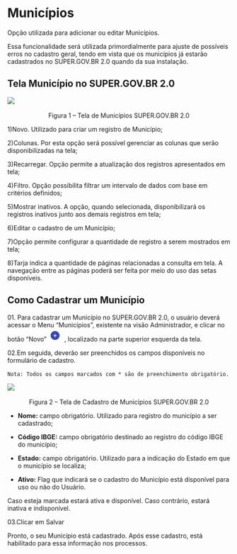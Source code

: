 # Municípios


Opção utilizada para adicionar ou editar Municípios. 

Essa funcionalidade será utilizada primordialmente para ajuste de possíveis erros no cadastro geral, tendo em vista que os municípios já estarão cadastrados no SUPER.GOV.BR 2.0 quando da sua instalação. 


## Tela Município no SUPER.GOV.BR 2.0


<img src="../../_static/images/Municípios - Tela Principal.png"/>
<p style="text-align: center;">Figura 1 – Tela de Municípios SUPER.GOV.BR 2.0</p>


1)Novo. Utilizado para criar um registro de Município; 

2)Colunas. Por esta opção será possível gerenciar as colunas que serão disponibilizadas na tela; 

3)Recarregar. Opção permite a atualização dos registros apresentados em tela;

4)Filtro. Opção possibilita filtrar um intervalo de dados com base em critérios definidos; 

5)Mostrar inativos. A opção, quando selecionada, disponibilizará os registros inativos junto aos demais registros em tela;

6)Editar o cadastro de um Município; 

7)Opção permite configurar a quantidade de registro a serem mostrados em tela;

8)Tarja indica a quantidade de páginas relacionadas a consulta em tela. A navegação entre as páginas poderá ser feita por meio do uso das setas disponíveis. 


## Como Cadastrar um Município 

01\. Para cadastrar um Município no SUPER.GOV.BR 2.0, o usuário deverá acessar o Menu “Municípios”, existente na visão Administrador, e clicar no botão “Novo” <img src="../../_static/images/Botão de Inclusão (+).png" alt="Botão de Inclusão (+)" style="zoom: 50%;" />  , localizado na parte superior esquerda da tela.

02\.Em seguida, deverão ser preenchidos os campos disponíveis no formulário de cadastro.

 
```{Note} 
Nota: Todos os campos marcados com * são de preenchimento obrigatório.
```
 
<img src="../../_static/images/Municípios - Tela com a Lista de Campos.png"/>
<p style="text-align: center;">Figura 2 – Tela de Cadastro de Municípios SUPER.GOV.BR 2.0</p> 

* **Nome:** campo obrigatório. Utilizado para registro do município a ser cadastrado; 

* **Código IBGE:** campo obrigatório destinado ao registro do código IBGE do município;

* **Estado:** campo obrigatório. Utilizado para a indicação do Estado em que o município se localiza;

* **Ativo:** Flag que indicará se o cadastro do Município está disponível para uso ou não do Usuário.

Caso esteja marcada estará ativa e disponível. Caso contrário, estará inativa e indisponível. 

03\.Clicar em Salvar

Pronto, o seu Município está cadastrado. Após esse cadastro, está habilitado para essa informação nos processos.
